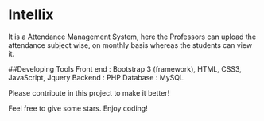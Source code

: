 # Intellix
It is a Attendance Management System, here the Professors can upload the attendance subject wise, on monthly basis whereas the students can view it.

##Developing Tools
Front end : Bootstrap 3 (framework), HTML, CSS3, JavaScript, Jquery
Backend   : PHP
Database  : MySQL

Please contribute in this project to make it better!

Feel free to give some stars. Enjoy coding!
